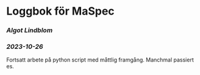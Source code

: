 # Loggbok för MaSpec
### ***Algot Lindblom***

### *2023-10-26*
Fortsatt arbete på python script med måttlig framgång. Manchmal passiert es.